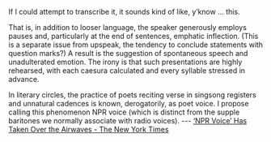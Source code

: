 If I could attempt to transcribe it, it sounds kind of like, y’know … this.



That is, in addition to looser language, the speaker generously employs pauses and, particularly at the end of sentences, emphatic inflection. (This is a separate issue from upspeak, the tendency to conclude statements with question marks?) A result is the suggestion of spontaneous speech and unadulterated emotion. The irony is that such presentations are highly rehearsed, with each caesura calculated and every syllable stressed in advance.



In literary circles, the practice of poets reciting verse in singsong registers and unnatural cadences is known, derogatorily, as poet voice. I propose calling this phenomenon NPR voice (which is distinct from the supple baritones we normally associate with radio voices). --- [‘NPR Voice’ Has Taken Over the Airwaves - The New York Times](http://www.nytimes.com/2015/10/25/fashion/npr-voice-has-taken-over-the-airwaves.html?_r=0)

